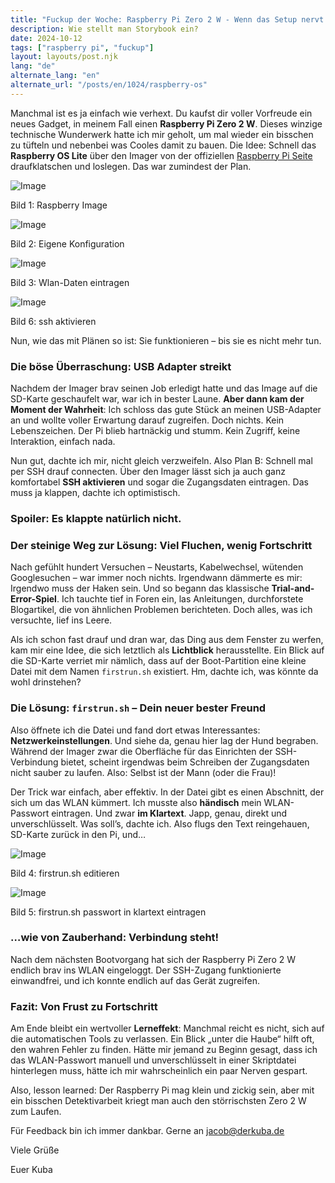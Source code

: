 ```yaml
---
title: "Fuckup der Woche: Raspberry Pi Zero 2 W - Wenn das Setup nervt und der Wlan-Zugang klemmt"
description: Wie stellt man Storybook ein?
date: 2024-10-12
tags: ["raspberry pi", "fuckup"]
layout: layouts/post.njk
lang: "de"
alternate_lang: "en"
alternate_url: "/posts/en/1024/raspberry-os"
---
```


Manchmal ist es ja einfach wie verhext. Du kaufst dir voller Vorfreude ein neues Gadget, in meinem Fall einen **Raspberry Pi Zero 2 W**. Dieses winzige technische Wunderwerk hatte ich mir geholt, um mal wieder ein bisschen zu tüfteln und nebenbei was Cooles damit zu bauen. Die Idee: Schnell das **Raspberry OS Lite** über den Imager von der offiziellen [Raspberry Pi Seite](https://www.raspberrypi.com/software/) draufklatschen und loslegen. Das war zumindest der Plan. <!-- endOfPreview -->

![Image](/img/1024/rasp-os1.png "Raspberry Imager")<div class="has-text-right image-subline">Bild 1: Raspberry Image</div>

![Image](/img/1024/rasp-os2.png "Eigene Konfiguration")<div class="has-text-right image-subline">Bild 2: Eigene Konfiguration</div>

![Image](/img/1024/rasp-os3.png "Wlan-Daten eintragen")<div class="has-text-right image-subline">Bild 3: Wlan-Daten eintragen</div>

![Image](/img/1024/rasp-os6.png "ssh aktivieren")<div class="has-text-right image-subline">Bild 6: ssh aktivieren</div>

Nun, wie das mit Plänen so ist: Sie funktionieren – bis sie es nicht mehr tun.

### Die böse Überraschung: USB Adapter streikt

Nachdem der Imager brav seinen Job erledigt hatte und das Image auf die SD-Karte geschaufelt war, war ich in bester Laune. **Aber dann kam der Moment der Wahrheit**: Ich schloss das gute Stück an meinen USB-Adapter an und wollte voller Erwartung darauf zugreifen. Doch nichts. Kein Lebenszeichen. Der Pi blieb hartnäckig und stumm. Kein Zugriff, keine Interaktion, einfach nada.

Nun gut, dachte ich mir, nicht gleich verzweifeln. Also Plan B: Schnell mal per SSH drauf connecten. Über den Imager lässt sich ja auch ganz komfortabel **SSH aktivieren** und sogar die Zugangsdaten eintragen. Das muss ja klappen, dachte ich optimistisch.

### Spoiler: Es klappte natürlich nicht.

### Der steinige Weg zur Lösung: Viel Fluchen, wenig Fortschritt

Nach gefühlt hundert Versuchen – Neustarts, Kabelwechsel, wütenden Googlesuchen – war immer noch nichts. Irgendwann dämmerte es mir: Irgendwo muss der Haken sein. Und so begann das klassische **Trial-and-Error-Spiel**. Ich tauchte tief in Foren ein, las Anleitungen, durchforstete Blogartikel, die von ähnlichen Problemen berichteten. Doch alles, was ich versuchte, lief ins Leere.

Als ich schon fast drauf und dran war, das Ding aus dem Fenster zu werfen, kam mir eine Idee, die sich letztlich als **Lichtblick** herausstellte. Ein Blick auf die SD-Karte verriet mir nämlich, dass auf der Boot-Partition eine kleine Datei mit dem Namen `firstrun.sh` existiert. Hm, dachte ich, was könnte da wohl drinstehen?

### Die Lösung: `firstrun.sh` – Dein neuer bester Freund

Also öffnete ich die Datei und fand dort etwas Interessantes: **Netzwerkeinstellungen**. Und siehe da, genau hier lag der Hund begraben. Während der Imager zwar die Oberfläche für das Einrichten der SSH-Verbindung bietet, scheint irgendwas beim Schreiben der Zugangsdaten nicht sauber zu laufen. Also: Selbst ist der Mann (oder die Frau)!

Der Trick war einfach, aber effektiv. In der Datei gibt es einen Abschnitt, der sich um das WLAN kümmert. Ich musste also **händisch** mein WLAN-Passwort eintragen. Und zwar **im Klartext**. Japp, genau, direkt und unverschlüsselt. Was soll’s, dachte ich. Also flugs den Text reingehauen, SD-Karte zurück in den Pi, und…

![Image](/img/1024/rasp-os4.png "firstrun.sh")<div class="has-text-right image-subline">Bild 4: firstrun.sh editieren</div>

![Image](/img/1024/rasp-os5.png "firstrun.sh passwort in klartext")<div class="has-text-right image-subline">Bild 5: firstrun.sh passwort in klartext eintragen</div>

### …wie von Zauberhand: Verbindung steht!

Nach dem nächsten Bootvorgang hat sich der Raspberry Pi Zero 2 W endlich brav ins WLAN eingeloggt. Der SSH-Zugang funktionierte einwandfrei, und ich konnte endlich auf das Gerät zugreifen.

### Fazit: Von Frust zu Fortschritt

Am Ende bleibt ein wertvoller **Lerneffekt**: Manchmal reicht es nicht, sich auf die automatischen Tools zu verlassen. Ein Blick „unter die Haube“ hilft oft, den wahren Fehler zu finden. Hätte mir jemand zu Beginn gesagt, dass ich das WLAN-Passwort manuell und unverschlüsselt in einer Skriptdatei hinterlegen muss, hätte ich mir wahrscheinlich ein paar Nerven gespart.

Also, lesson learned: Der Raspberry Pi mag klein und zickig sein, aber mit ein bisschen Detektivarbeit kriegt man auch den störrischsten Zero 2 W zum Laufen.

Für Feedback bin ich immer dankbar.
Gerne an jacob@derkuba.de

Viele Grüße

Euer Kuba
